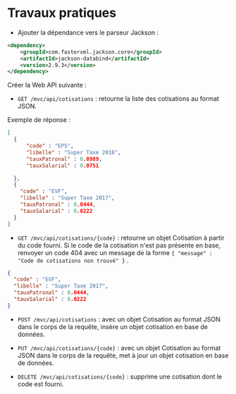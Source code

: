 # Travaux pratiques

* Ajouter la dépendance vers le parseur Jackson :

```xml
<dependency>
    <groupId>com.fasterxml.jackson.core</groupId>
    <artifactId>jackson-databind</artifactId>
    <version>2.9.3</version>
</dependency>
```

Créer la Web API suivante :

* `GET /mvc/api/cotisations` : retourne la liste des cotisations au format JSON.

Exemple de réponse :

```json
[
  {
      "code" : "EPS",
      "libelle" : "Super Taxe 2018",
      "tauxPatronal" : 0.0989,
      "tauxSalarial" : 0.0751

  },
  {
    "code" : "EVF",
    "libelle" : "Super Taxe 2017",
    "tauxPatronal" : 0.0444,
    "tauxSalarial" : 0.0222
  }
]
```

* `GET /mvc/api/cotisations/{code}` : retourne un objet Cotisation à partir du code fourni.
Si le code de la cotisation n'est pas présente en base, renvoyer un code 404 avec un message de la forme `{ "message" : "Code de cotisations non trouvé" }` .

```json
{
  "code" : "EVF",
  "libelle" : "Super Taxe 2017",
  "tauxPatronal" : 0.0444,
  "tauxSalarial" : 0.0222
}
```

* `POST /mvc/api/cotisations` : avec un objet Cotisation au format JSON dans le corps de la requête, insère un objet cotisation en base de données.

* `PUT /mvc/api/cotisations/{code}` : avec un objet Cotisation au format JSON dans le corps de la requête, met à jour un objet cotisation en base de données.

* `DELETE /mvc/api/cotisations/{code}` : supprime une cotisation dont le code est fourni.